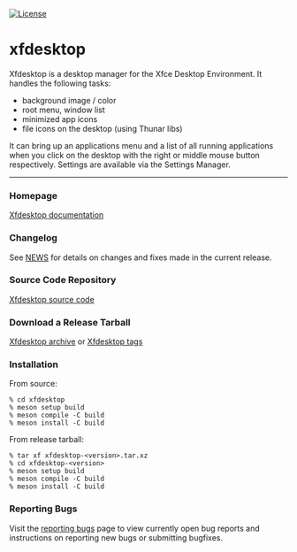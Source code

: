 [![License](https://img.shields.io/badge/License-GPL%20v2-blue.svg)](https://gitlab.xfce.org/xfce/xfdesktop/-/blob/master/COPYING)

# xfdesktop


Xfdesktop is a desktop manager for the Xfce Desktop Environment. It handles the following tasks:

  * background image / color
  * root menu, window list
  * minimized app icons
  * file icons on the desktop (using Thunar libs)

It can bring up an applications menu and a list of all running applications when you click on the desktop with the right or middle mouse button respectively. Settings are available via the Settings Manager.

----

### Homepage

[Xfdesktop documentation](https://docs.xfce.org/xfce/xfdesktop/start)

### Changelog

See [NEWS](https://gitlab.xfce.org/xfce/xfdesktop/-/blob/master/NEWS) for details on changes and fixes made in the current release.

### Source Code Repository

[Xfdesktop source code](https://gitlab.xfce.org/xfce/xfdesktop)

### Download a Release Tarball

[Xfdesktop archive](https://archive.xfce.org/src/xfce/xfdesktop)
    or
[Xfdesktop tags](https://gitlab.xfce.org/xfce/xfdesktop/-/tags)

### Installation

From source: 

    % cd xfdesktop
    % meson setup build
    % meson compile -C build
    % meson install -C build

From release tarball:

    % tar xf xfdesktop-<version>.tar.xz
    % cd xfdesktop-<version>
    % meson setup build
    % meson compile -C build
    % meson install -C build

### Reporting Bugs

Visit the [reporting bugs](https://docs.xfce.org/xfce/xfdesktop/bugs) page to view currently open bug reports and instructions on reporting new bugs or submitting bugfixes.

